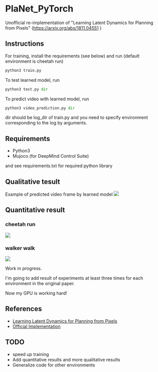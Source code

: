 # PlaNet_PyTorch
Unofficial re-implementation of "Learning Latent Dynamics for Planning from Pixels" (https://arxiv.org/abs/1811.04551 )

## Instructions
For training, install the requirements (see below) and run (default environment is cheetah run)
```python
python3 train.py
```

To test learned model, run
```python
python3 test.py dir
```

To predict video with learned model, run
```python
python3 video_prediction.py dir
```
dir should be log_dir of train.py and you need to specify environment corresponding to the log by arguments.



## Requirements
* Python3
* Mujoco (for DeepMind Control Suite)

and see requirements.txt for required python library

## Qualitative tesult
Example of predicted video frame by learned model
![](https://github.com/cross32768/PlaNet_PyTorch/blob/master/video_prediction.gif)

## Quantitative result
### cheetah run
![](https://github.com/cross32768/PlaNet_PyTorch/blob/master/figures/cheetah_run.png)

### walker walk
![](https://github.com/cross32768/PlaNet_PyTorch/blob/master/figures/walker_walk.png)

Work in progress.

I'm going to add result of experiments at least three times for each environment in the original paper.

Now my GPU is working hard!

## References
* [Learning Latent Dynamics for Planning from Pixels](https://arxiv.org/abs/1811.04551)
* [Official Implementation](https://github.com/google-research/planet)


## TODO
* speed up training
* Add quantitative results and more qualitative results
* Generalize code for other environments
